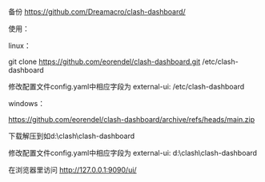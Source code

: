 备份 https://github.com/Dreamacro/clash-dashboard/

使用：

linux： 

git clone https://github.com/eorendel/clash-dashboard.git  /etc/clash-dashboard

修改配置文件config.yaml中相应字段为 external-ui: /etc/clash-dashboard

windows：

https://github.com/eorendel/clash-dashboard/archive/refs/heads/main.zip

下载解压到如d:\clash\clash-dashboard

修改配置文件config.yaml中相应字段为 external-ui: d:\clash\clash-dashboard


在浏览器里访问 http://127.0.0.1:9090/ui/
